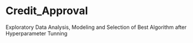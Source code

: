 # Credit_Approval
Exploratory Data Analysis, Modeling and Selection of Best Algorithm after Hyperparameter Tunning

